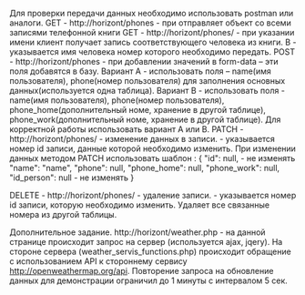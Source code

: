 Для проверки передачи данных необходимо использовать postman или аналоги.
GET - http://horizont/phones  - при отправляет объект со всеми записями телефонной книги
GET - http://horizont/phones/<name> - при указании имени клиент получает запись соответствующего человека из книги. В <name> - указывается имя человека номер которого необходимо передать.
POST - http://horizont/phones  - при добавлении значений в form-data – эти поля добавятся в базу. Вариант А - использовать поля – name(имя пользователя), phone(номер пользователя) для заполнения основных данных(используется одна таблица). 
Вариант В - использовать поля - name(имя пользователя), phone(номер пользователя), phone_home(дополнительный номе, хранение  в другой таблице), phone_work(дополнительный номе, хранение  в другой таблице). 
Для корректной работы использовать вариант А или В.
PATCH - http://horizont/phones/<number> - изменение данных в записи. <number> - указывается номер id записи, данные которой необходимо изменить.
При  изменении данных методом PATCH использовать шаблон :
    {
        "id": null,    - не изменять
        "name": "name",
        "phone": null,
        "phone_home": null,
        "phone_work": null,
        "id_person": null   - не изменять
    }

DELETE - http://horizont/phones/<number> - удаление записи. <number> - указывается номер id записи, которую необходимо изменить. Удаляет все связанные номера из другой таблицы.



Дополнительное задание. 
http://horizont/weather.php - на данной странице происходит запрос на сервер (используется ajax, jqery). 
На стороне сервера (weather_servis_functions.php) происходит обращение с использованием API к стороннему сервису http://openweathermap.org/api.
Повторение запроса на обновление данных для демонстрации ограничил до 1 минуты с интервалом 5 сек. 

